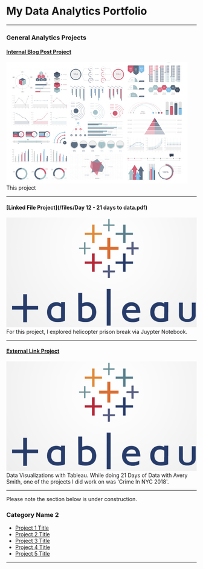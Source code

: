 # My Data Analytics Portfolio

---

### General Analytics Projects

#### [Internal Blog Post Project](/sample_project)
<img src="images/dummy_thumbnail.jpg?raw=true"/>
This project 

---
#### [Linked File Project](/files/Day 12 - 21 days to data.pdf)
<img src="LOGO-TABLEAU-Benchmark.png"/>
For this project, I explored helicopter prison break via Juypter Notebook. 

---
#### [External Link Project](https://public.tableau.com/app/profile/james6596)
[<img src="LOGO-TABLEAU-Benchmark.png"/>](https://public.tableau.com/app/profile/james6596)
Data Visualizations with Tableau. While doing 21 Days of Data with Avery Smith, one of the projects I did work on was 'Crime In NYC 2018'.

---

Please note the section below is under construction.

### Category Name 2

- [Project 1 Title](http://example.com/)
- [Project 2 Title](http://example.com/)
- [Project 3 Title](http://example.com/)
- [Project 4 Title](http://example.com/)
- [Project 5 Title](http://example.com/)

---




